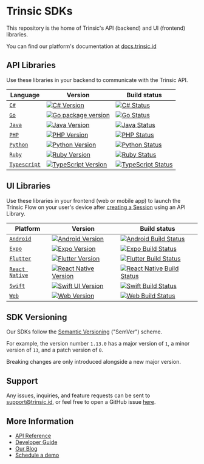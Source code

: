 # Trinsic SDKs

This repository is the home of Trinsic's API (backend) and UI (frontend) libraries.

You can find our platform's documentation at [docs.trinsic.id](https://docs.trinsic.id)

## API Libraries

Use these libraries in your backend to communicate with the Trinsic API.

|Language|Version|Build status|
|---|---|---|
|[`C#`](./api-csharp/)|[![C# Version](https://img.shields.io/nuget/v/Trinsic.Api)](https://www.nuget.org/packages/WorkOS.net)|[![C# Status](https://github.com/trinsic-id/sdk/actions/workflows/api-csharp-release.yml/badge.svg)](https://github.com/trinsic-id/sdk/actions?query=branch%main)|
|[`Go`](./api-go/) | [![Go package version](https://img.shields.io/github/v/tag/trinsic-id/sdk-go-api?label=git)](https://pkg.go.dev/github.com/trinsic-id/sdk-go-api)| [![Go Status](https://github.com/trinsic-id/sdk/actions/workflows/api-go-release.yml/badge.svg)](https://github.com/trinsic-id/sdk/actions?query=branch%main)|
|[`Java`](./api-java/) |[![Java Version](https://img.shields.io/jitpack/version/com.github.trinsic-id/sdk-java-api)](https://jitpack.io/#trinsic-id/sdk-java-api)| [![Java Status](https://github.com/trinsic-id/sdk/actions/workflows/api-java-release.yml/badge.svg)](https://github.com/trinsic-id/sdk/actions?query=branch%main)|
|[`PHP`](./api-php/)| [![PHP Version](https://img.shields.io/packagist/v/trinsic/api)](https://packagist.org/packages/trinsic/api)| [![PHP Status](https://github.com/trinsic-id/sdk/actions/workflows/api-php-release.yml/badge.svg)](https://github.com/trinsic-id/sdk/actions?query=branch%main)|
|[`Python`](./api-python/)| [![Python Version](https://img.shields.io/pypi/v/trinsic-api)](https://pypi.org/project/Trinsic-Api/)| [![Python Status](https://github.com/trinsic-id/sdk/actions/workflows/api-python-release.yml/badge.svg)](https://github.com/trinsic-id/sdk/actions?query=branch%main)|
|[`Ruby`](./api-ruby/)| [![Ruby Version](https://img.shields.io/gem/v/trinsic_api)](https://rubygems.org/gems/trinsic_api) | [![Ruby Status](https://github.com/trinsic-id/sdk/actions/workflows/api-ruby-release.yml/badge.svg)](https://github.com/trinsic-id/sdk/actions?query=branch%main)|
|[`Typescript`](./api-typescript/) |[![TypeScript Version](https://img.shields.io/npm/v/@trinsic/api.svg)](https://www.npmjs.org/package/@trinsic/api)| [![TypeScript Status](https://github.com/trinsic-id/sdk/actions/workflows/api-typescript-release.yml/badge.svg)](https://github.com/trinsic-id/sdk/actions?query=branch%main)|

## UI Libraries

Use these libraries in your frontend (web or mobile app) to launch the Trinsic Flow on your user's device after [creating a Session](https://docs.trinsic.id/docs/developer-tools) using an API Library.

|Platform|Version|Build status|
|---|---|---|
|[`Android`](./ui-android/)| [![Android Version](https://img.shields.io/jitpack/version/com.github.trinsic-id/sdk-android-ui)](https://jitpack.io/#trinsic-id/sdk-java-api)| [![Android Build Status](https://github.com/trinsic-id/sdk/actions/workflows/ui-android-release.yml/badge.svg)](https://github.com/trinsic-id/sdk/actions?query=branch%main)|
|[`Expo`](./ui-expo/) |[![Expo Version](https://img.shields.io/npm/v/@trinsic/expo-ui.svg)](https://www.npmjs.org/package/@trinsic/expo-ui)| [![Expo Build Status](https://github.com/trinsic-id/sdk/actions/workflows/ui-expo-release.yml/badge.svg)](https://github.com/trinsic-id/sdk/actions?query=branch%main)|
|[`Flutter`](./ui-flutter/)| [![Flutter Version](https://img.shields.io/pub/v/trinsic_flutter_ui.svg)](https://pub.dev/packages/trinsic_flutter_ui) |[![Flutter Build Status](https://github.com/trinsic-id/sdk/actions/workflows/ui-flutter-release.yml/badge.svg)](https://github.com/trinsic-id/sdk/actions?query=branch%main)|
|[`React Native`](./ui-react-native/)| [![React Native Version](https://img.shields.io/npm/v/@trinsic/react-native-ui.svg)](https://www.npmjs.org/package/@trinsic/react-native-ui)| [![React Native Build Status](https://github.com/trinsic-id/sdk/actions/workflows/ui-react-native-release.yml/badge.svg)](https://github.com/trinsic-id/sdk/actions?query=branch%main)|
|[`Swift`](./ui-swift/)| [![Swift UI Version](https://img.shields.io/cocoapods/v/TrinsicUI.svg)]([https://www.npmjs.org/package/@trinsic/react-native-ui](https://cocoapods.org/pods/TrinsicUI)) |[![Swift Build Status](https://github.com/trinsic-id/sdk/actions/workflows/ui-swift-release.yml/badge.svg)](https://github.com/trinsic-id/sdk/actions?query=branch%main)|
|[`Web`](./ui-web/)| [![Web Version](https://img.shields.io/npm/v/@trinsic/web-ui.svg)](https://www.npmjs.org/package/@trinsic/web-ui) |[![Web Build Status](https://github.com/trinsic-id/sdk/actions/workflows/ui-web-release.yml/badge.svg)](https://github.com/trinsic-id/sdk/actions?query=branch%main)|

## SDK Versioning

Our SDKs follow the [Semantic Versioning](https://semver.org) ("SemVer") scheme.

For example, the version number `1.13.0` has a major version of `1`, a minor version of `13`, and a patch version of `0`.

Breaking changes are only introduced alongside a new major version.

## Support

Any issues, inquiries, and feature requests can be sent to [support@trinsic.id](mailto:support@trinsic.id), or feel free to open a GitHub issue [here](https://github.com/trinsic-id/sdk/issues).

## More Information

- [API Reference](https://docs.trinsic.id/reference)
- [Developer Guide](https://docs.trinsic.id/docs/developer-tools)
- [Our Blog](https://trinsic.id/blog/)
- [Schedule a demo](https://trinsic.id/contact/)
